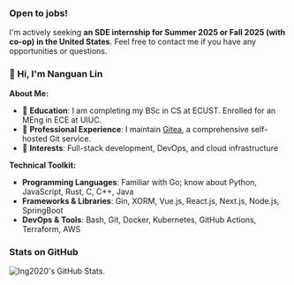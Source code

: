 ### Open to jobs!

I'm actively seeking **an SDE internship for Summer 2025 or Fall 2025 (with co-op) in the United States**.  Feel free to contact me if you have any opportunities or questions.

### 👋 Hi, I'm Nanguan Lin

**About Me:**

- 📘 **Education**: I am completing my BSc in CS at ECUST. Enrolled for an MEng in ECE at UIUC.
- 🔧 **Professional Experience**: I maintain [Gitea](https://gitea.com/), a comprehensive self-hosted Git service.
- 🎯 **Interests**: Full-stack development, DevOps, and cloud infrastructure

**Technical Toolkit:**

- **Programming Languages**: Familiar with Go; know about Python, JavaScript, Rust, C, C++, Java
- **Frameworks & Libraries**: Gin, XORM, Vue.js, React.js, Next.js, Node.js, SpringBoot 
- **DevOps & Tools**: Bash, Git, Docker, Kubernetes, GitHub Actions, Terraform, AWS

### Stats on GitHub

<picture>
  <source media="(prefers-color-scheme: dark)" srcset="https://github-readme-stats-gray-eta-55.vercel.app/api?username=lng2020&show_icons=true&theme=dark&border_color=30363d">
  <img alt="lng2020's GitHub Stats." src="https://github-readme-stats.zcy.dev/api?username=lng2020&show_icons=true&theme=default">
</picture>
